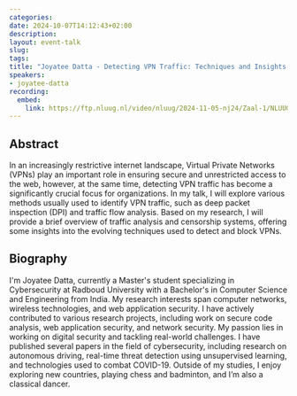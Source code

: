 ```yaml
---
categories:
date: 2024-10-07T14:12:43+02:00
description:
layout: event-talk
slug:
tags:
title: "Joyatee Datta - Detecting VPN Traffic: Techniques and Insights from Traffic Analysis"
speakers:
- joyatee-datta
recording:
  embed:
    link: https://ftp.nluug.nl/video/nluug/2024-11-05-nj24/Zaal-1/NLUUG-NJ24-JoyateeDatta-DetectingVPNTraffic.mkv
---
```


## Abstract

In an increasingly restrictive internet landscape, Virtual Private Networks (VPNs) play an important role in ensuring secure and unrestricted access to the web, however, at the same time, detecting VPN traffic has become a significantly crucial focus for organizations. In my talk, I will explore various methods usually used to identify VPN traffic, such as deep packet inspection (DPI) and traffic flow analysis. Based on my research, I will provide a brief overview of traffic analysis and censorship systems, offering some insights into the evolving techniques used to detect and block VPNs.

## Biography

I'm Joyatee Datta, currently a Master's student specializing in Cybersecurity at Radboud University with a Bachelor's in Computer Science and Engineering from India. My research interests span computer networks, wireless technologies, and web application security. I have actively contributed to various research projects, including work on secure code analysis, web application security, and network security. My passion lies in working on digital security and tackling real-world challenges. I have published several papers in the field of cybersecurity, including research on autonomous driving, real-time threat detection using unsupervised learning, and technologies used to combat COVID-19. Outside of my studies, I enjoy exploring new countries, playing chess and badminton, and I’m also a classical dancer.
